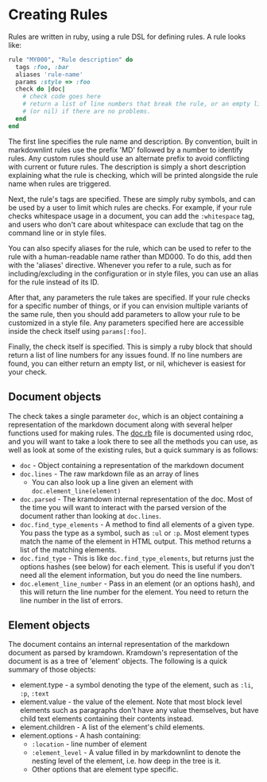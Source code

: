  # Creating Rules

Rules are written in ruby, using a rule DSL for defining rules. A rule looks
like:

```ruby
rule "MY000", "Rule description" do
  tags :foo, :bar
  aliases 'rule-name'
  params :style => :foo
  check do |doc|
    # check code goes here
    # return a list of line numbers that break the rule, or an empty list
    # (or nil) if there are no problems.
  end
end
```

The first line specifies the rule name and description. By convention, built
in markdownlint rules use the prefix 'MD' followed by a number to identify
rules. Any custom rules should use an alternate prefix to avoid conflicting
with current or future rules. The description is simply a short description
explaining what the rule is checking, which will be printed alongside the rule
name when rules are triggered.

Next, the rule's tags are specified. These are simply ruby symbols, and can be
used by a user to limit which rules are checks. For example, if your rule
checks whitespace usage in a document, you can add the `:whitespace` tag, and
users who don't care about whitespace can exclude that tag on the command line
or in style files.

You can also specify aliases for the rule, which can be used to refer to the
rule with a human-readable name rather than MD000. To do this, add then with
the 'aliases' directive. Whenever you refer to a rule, such as for
including/excluding in the configuration or in style files, you can use an
alias for the rule instead of its ID.

After that, any parameters the rule takes are specified. If your rule checks
for a specific number of things, or if you can envision multiple variants of
the same rule, then you should add parameters to allow your rule to be
customized in a style file. Any parameters specified here are accessible
inside the check itself using `params[:foo]`.

Finally, the check itself is specified. This is simply a ruby block that
should return a list of line numbers for any issues found. If no line numbers
are found, you can either return an empty list, or nil, whichever is easiest
for your check.

## Document objects

The check takes a single parameter `doc`, which is an object containing a
representation of the markdown document along with several helper functions
used for making rules. The [doc.rb](../lib/mdl/doc.rb) file is documented
using rdoc, and you will want to take a look there to see all the methods you
can use, as well as look at some of the existing rules, but a quick summary is
as follows:

* `doc` - Object containing a representation of the markdown document
* `doc.lines` - The raw markdown file as an array of lines
  * You can also look up a line given an element with
    `doc.element_line(element)`
* `doc.parsed` - The kramdown internal representation of the doc. Most of the
  time you will want to interact with the parsed version of the document
  rather than looking at `doc.lines`.
* `doc.find_type_elements` - A method to find all elements of a given type.
  You pass the type as a symbol, such as `:ul` or `:p`. Most element types
  match the name of the element in HTML output. This method returns a list of
  the matching elements.
* `doc.find_type` - This is like `doc.find_type_elements`, but returns just
  the options hashes (see below) for each element. This is useful if you don't
  need all the element information, but you do need the line numbers.
* `doc.element_line_number` - Pass in an element (or an options hash), and
  this will return the line number for the element. You need to return the
  line number in the list of errors.

## Element objects

The document contains an internal representation of the markdown document as
parsed by kramdown. Kramdown's representation of the document is as a tree of
'element' objects. The following is a quick summary of those objects:

* element.type - a symbol denoting the type of the element, such as `:li`,
  `:p`, `:text`
* element.value - the value of the element. Note that most block level
  elements such as paragraphs don't have any value themselves, but have child
  text elements containing their contents instead.
* element.children - A list of the element's child elements.
* element.options - A hash containing:
  * `:location` - line number of element
  * `:element_level` - A value filled in by markdownlint to denote the nesting
    level of the element, i.e. how deep in the tree is it.
  * Other options that are element type specific.

